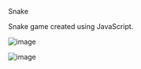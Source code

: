 Snake

Snake game created using JavaScript. 

![image](https://user-images.githubusercontent.com/29104770/58727398-d8b59000-83a9-11e9-850e-866cefe3da48.png)

![image](https://user-images.githubusercontent.com/29104770/58727728-bd975000-83aa-11e9-8c74-39d0ff252de9.png)
